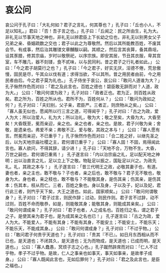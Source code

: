 # 哀公问
哀公问于孔子曰：「大礼何如？君子之言礼，何其尊也？」孔子曰：「丘也小人，不足以知礼。」君曰：「否！吾子言之也。」孔子曰：「丘闻之：民之所由生，礼为大。非礼无以节事天地之神也，非礼无以辨君臣上下长幼之位也，非礼无以别男女父子兄弟之亲、昏姻疏数之交也；君子以此之为尊敬然。然后以其所能教百姓，不废其会节。有成事，然后治其雕镂文章黼黻以嗣。其顺之，然后言其丧算，备其鼎俎，设其豕腊，修其宗庙，岁时以敬祭祀，以序宗族。即安其居，节丑其衣服，卑其宫室，车不雕几，器不刻镂，食不贰味，以与民同利。昔之君子之行礼者如此。」
公曰：「今之君子胡莫行之也？」孔子曰：「今之君子，好实无厌，淫德不倦，荒怠傲慢，固民是尽，午其众以伐有道；求得当欲，不以其所。昔之用民者由前，今之用民者由后。今之君子莫为礼也。」
孔子侍坐于哀公，哀公曰：「敢问人道谁为大？」孔子愀然作色而对曰：「君之及此言也，百姓之德也！碧臣敢无辞而对？人道，政为大。」
公曰：「敢问何谓为政？」孔子对曰：「政者正也。君为正，则百姓从政矣。君之所为，百姓之所从也。君所不为，百姓何从？」
公曰：「敢问为政如之何？」孔子对曰：「夫妇别，父子亲，君臣严。三者正，则庶物从之矣。」
公曰：「寡人虽无似也，愿闻所以行三言之道，可得闻乎？」孔子对曰：「古之为政，爱人为大；所以治爱人，礼为大；所以治礼，敬为大；敬之至矣，大昏为大。大昏至矣！大昏既至，冕而亲迎，亲之也。亲之也者，亲之也。是故，君子兴敬为亲；舍敬，是遗亲也。弗爱不亲；弗敬不正。爱与敬，其政之本与！」
公曰：「寡人愿有言。然冕而亲迎，不已重乎？」孔子愀然作色而对曰：「合二姓之好，以继先圣之后，以为天地宗庙社稷之主，君何谓已重乎？」
公曰：「寡人固！不固，焉得闻此言也。寡人欲问，不得其辞，请少进！」孔子曰：「天地不合，万物不生。大昏，万世之嗣也，君何谓已重焉！」
孔子遂言曰：「内以治宗庙之礼，足以配天地之神明；出以治直言之礼，足以立上下之敬。物耻足以振之，国耻足以兴之。为政先礼。礼，其政之本与！」
孔子遂言曰：「昔三代明王之政，必敬其妻子也，有道。妻也者，亲之主也，敢不敬与？子也者，亲之后也，敢不敬与？君子无不敬也，敬身为大。身也者，亲之枝也，敢不敬与？不能敬其身，是伤其亲；伤其亲，是伤其本；伤其本，枝从而亡。三者，百姓之象也。身以及身，子以及子，妃以及妃，君行此三者，则忾乎天下矣，大王之道也。如此，国家顺矣。」
公曰：「敢问何谓敬身？」孔子对曰：「君子过言，则民作辞；过动，则民作则。君子言不过辞，动不过则，百姓不命而敬恭，如是，则能敬其身；能敬其身，则能成其亲矣。」
公曰：「敢问何谓成亲？」孔子对曰：「君子也者，人之成名也。百姓归之名，谓之君子之子。是使其亲为君子也，是为成其亲之名也已！」
孔子遂言曰：「古之为政，爱人为大。不能爱人，不能有其身；不能有其身，不能安土；不能安土，不能乐天；不能乐天，不能成其身。」
公曰：「敢问何谓成身？」孔子对曰：「不过乎物。」
公曰：「敢问君子何贵乎天道也？」孔子对曰：「贵其『不已』。如日月东西相从而不已也，是天道也；不闭其久，是天道也；无为而物成，是天道也；已成而明，是天道也。」
公曰：「寡人蠢愚，冥烦子志之心也。」孔子蹴然辟席而对曰：「仁人不过乎物，孝子不过乎物。是故，仁人之事亲也如事天，事天如事亲，是故孝子成身。」
公曰：「寡人既闻此言也，无如后罪何？」孔子对曰：「君之及此言也，是臣之福也。」
